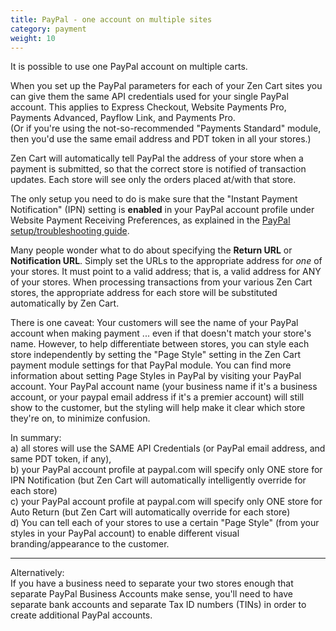 ```yaml
---
title: PayPal - one account on multiple sites 
category: payment
weight: 10
---
```


It is possible to use one PayPal account on multiple carts. 

When you set up the PayPal parameters for each of your Zen Cart sites you can give them the same API credentials used for your single PayPal account. This applies to Express Checkout, Website Payments Pro, Payments Advanced, Payflow Link, and Payments Pro.  
(Or if you're using the not-so-recommended "Payments Standard" module, then you'd use the same email address and PDT token in all your stores.)  

Zen Cart will automatically tell PayPal the address of your store when a payment is submitted, so that the correct store is notified of transaction updates. Each store will see only the orders placed at/with that store.  

The only setup you need to do is make sure that the "Instant Payment Notification" (IPN) setting is **enabled** in your PayPal account profile under Website Payment Receiving Preferences, as explained in the [PayPal setup/troubleshooting guide](/user/payment/paypal_troubleshooting/).

Many people wonder what to do about specifying the **Return URL** or **Notification URL**. Simply set the URLs to the appropriate address for *one* of your stores. It must point to a valid address; that is, a valid address for ANY of your stores. When processing transactions from your various Zen Cart stores, the appropriate address for each store will be substituted automatically by Zen Cart.  

There is one caveat: Your customers will see the name of your PayPal account when making payment ... even if that doesn't match your store's name. However, to help differentiate between stores, you can style each store independently by setting the "Page Style" setting in the Zen Cart payment module settings for that PayPal module. You can find more information about setting Page Styles in PayPal by visiting your PayPal account. Your PayPal account name (your business name if it's a business account, or your paypal email address if it's a premier account) will still show to the customer, but the styling will help make it clear which store they're on, to minimize confusion.  

In summary:  
a) all stores will use the SAME API Credentials (or PayPal email address, and same PDT token, if any),  
b) your PayPal account profile at paypal.com will specify only ONE store for IPN Notification (but Zen Cart will automatically intelligently override for each store)  
c) your PayPal account profile at paypal.com will specify only ONE store for Auto Return (but Zen Cart will automatically override for each store)  
d) You can tell each of your stores to use a certain "Page Style" (from your styles in your PayPal account) to enable different visual branding/appearance to the customer.  

-----------------------  
Alternatively:  
If you have a business need to separate your two stores enough that separate PayPal Business Accounts make sense, you'll need to have separate bank accounts and separate Tax ID numbers (TINs) in order to create additional PayPal accounts.
